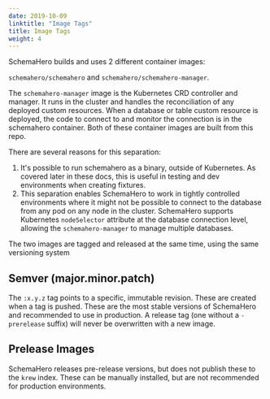 ```yaml
---
date: 2019-10-09
linktitle: "Image Tags"
title: Image Tags
weight: 4
---
```


SchemaHero builds and uses 2 different container images:

`schemahero/schemahero` and `schemahero/schemahero-manager`.

The `schemahero-manager` image is the Kubernetes CRD controller and manager. It runs in the cluster and handles the reconciliation of any deployed custom resources. When a database or table custom resource is deployed, the code to connect to and monitor the connection is in the schemahero container. Both of these container images are built from this repo.

There are several reasons for this separation:

1. It's possible to run schemahero as a binary, outside of Kubernetes. As covered later in these docs, this is useful in testing and dev environments when creating fixtures.
2. This separation enables SchemaHero to work in tightly controlled environments where it might not be possible to connect to the database from any pod on any node in the cluster. SchemaHero supports Kubernetes `nodeSelector` attribute at the database connection level, allowing the `schemahero-manager` to manage multiple databases.

The two images are tagged and released at the same time, using the same versioning system

## Semver (major.minor.patch)

The `:x.y.z` tag points to a specific, immutable revision. These are created when a tag is pushed. These are the most stable versions of SchemaHero and recommended to use in production. A release tag (one without a `-prerelease` suffix) will never be overwritten with a new image.

## Prelease Images

SchemaHero releases pre-release versions, but does not publish these to the `krew` index. These can be manually installed, but are not recommended for production environments.
